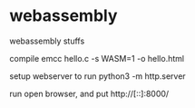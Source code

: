 # webassembly
webassembly stuffs

compile
emcc hello.c -s WASM=1 -o hello.html

setup webserver to run
python3 -m http.server

run
open browser, and put http://[::]:8000/
